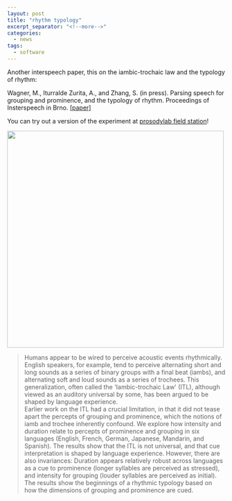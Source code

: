 ```yaml
---
layout: post
title: "rhythm typology"
excerpt_separator: "<!--more-->"
categories:
  - news
tags:
  - software
---
```


Another interspeech paper, this on the iambic-trochaic law and the typology of rhythm:


Wagner, M., Iturralde Zurita, A., and Zhang, S. (in press). Parsing speech for grouping and prominence, and the typology of rhythm. Proceedings of Insterspeech in Brno. [[paper]](http://prosodylab.org/~chael/papers/wagneretal21typology.pdf)

You can try out a version of the experiment at [prosodylab field station](prosodylab.org/fieldstation)!


<img src="{{ site.baseurl }}/assets/images/2021/06/rhythmtypology.png" width="500">


> Humans appear to be wired to perceive acoustic events rhythmically.  
 English speakers, for example,  tend to perceive alternating short and long sounds as  a series of binary groups with a final beat (iambs), and alternating soft and loud sounds as a series of trochees. 
 This generalization, often called the 'Iambic-trochaic Law' (ITL), although viewed as an auditory universal by some, has been argued to be shaped by language experience.  
 Earlier work on the ITL had a crucial limitation, in that it did not tease apart the percepts of grouping and prominence, which the notions of iamb and trochee inherently confound.
 We explore how intensity and duration relate to percepts of prominence and grouping in six languages (English, French, German, Japanese, Mandarin, and Spanish). 
 The results show that the ITL is not universal, and that  cue interpretation is shaped by language experience. 
 However, there are also invariances:
Duration appears relatively robust across languages as a cue to prominence (longer syllables are perceived as stressed), and intensity for grouping (louder syllables are perceived as initial).
 The results show the beginnings of a rhythmic typology based on how the dimensions of grouping and prominence are cued.


